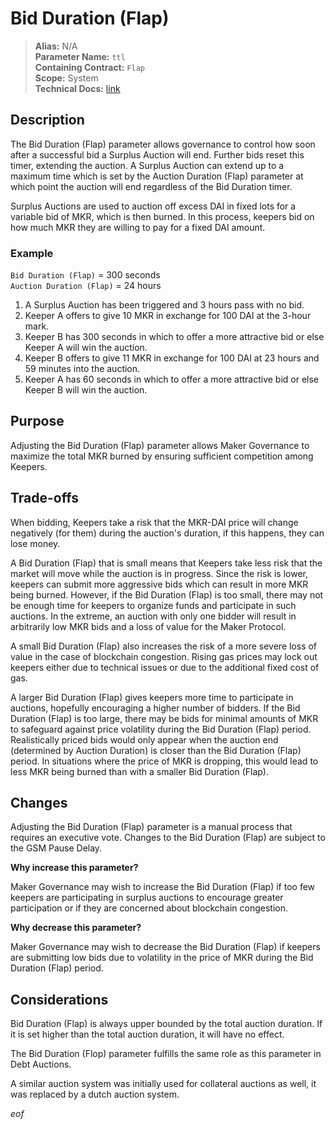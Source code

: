 
# Bid Duration (Flap)

>**Alias:** N/A  
>**Parameter Name:** `ttl`  
>**Containing Contract:** `Flap`  
>**Scope:** System  
>**Technical Docs:** [link](https://docs.makerdao.com/smart-contract-modules/system-stabilizer-module/flap-detailed-documentation)  

## Description
The Bid Duration (Flap) parameter allows governance to control how soon after a successful bid a Surplus Auction will end. Further bids reset this timer, extending the auction. A Surplus Auction can extend up to a maximum time which is set by the Auction Duration (Flap) parameter at which point the auction will end regardless of the Bid Duration timer.

Surplus Auctions are used to auction off excess DAI in fixed lots for a variable bid of MKR, which is then burned. In this process, keepers bid on how much MKR they are willing to pay for a fixed DAI amount. 

### Example

`Bid Duration (Flap)` = 300 seconds  
`Auction Duration (Flap)` = 24 hours  

1. A Surplus Auction has been triggered and 3 hours pass with no bid.
2. Keeper A offers to give 10 MKR in exchange for 100 DAI at the 3-hour mark.
3. Keeper B has 300 seconds in which to offer a more attractive bid or else Keeper A will win the auction.
4. Keeper B offers to give 11 MKR in exchange for 100 DAI at 23 hours and 59 minutes into the auction.
5. Keeper A has 60 seconds in which to offer a more attractive bid or else Keeper B will win the auction.

## Purpose
Adjusting the Bid Duration (Flap) parameter allows Maker Governance to maximize the total MKR burned by ensuring sufficient competition among Keepers.

## Trade-offs
When bidding, Keepers take a risk that the MKR-DAI price will change negatively (for them) during the auction's duration, if this happens, they can lose money.

A Bid Duration (Flap) that is small means that Keepers take less risk that the market will move while the auction is in progress. Since the risk is lower,  keepers can submit more aggressive bids which can result in more MKR being burned. However, if the Bid Duration (Flap) is too small, there may not be enough time for keepers to organize funds and participate in such auctions. In the extreme, an auction with only one bidder will result in arbitrarily low MKR bids and a loss of value for the Maker Protocol.

A small Bid Duration (Flap) also increases the risk of a more severe loss of value in the case of blockchain congestion. Rising gas prices may lock out keepers either due to technical issues or due to the additional fixed cost of gas. 

A larger Bid Duration (Flap) gives keepers more time to participate in auctions, hopefully encouraging a higher number of bidders. If the Bid Duration (Flap) is too large, there may be bids for minimal amounts of MKR to safeguard against price volatility during the Bid Duration (Flap) period. Realistically priced bids would only appear when the auction end (determined by Auction Duration) is closer than the Bid Duration (Flap) period. In situations where the price of MKR is dropping, this would lead to less MKR being burned than with a smaller Bid Duration (Flap).


## Changes
Adjusting the Bid Duration (Flap) parameter is a manual process that requires an executive vote. Changes to the Bid Duration (Flap) are subject to the GSM Pause Delay.

**Why increase this parameter?**

Maker Governance may wish to increase the Bid Duration (Flap) if too few keepers are participating in surplus auctions to encourage greater participation or if they are concerned about blockchain congestion.

**Why decrease this parameter?**

Maker Governance may wish to decrease the Bid Duration (Flap) if keepers are submitting low bids due to volatility in the price of MKR during the Bid Duration (Flap) period.

## Considerations
Bid Duration (Flap) is always upper bounded by the total auction duration. If it is set higher than the total auction duration, it will have no effect. 

The Bid Duration (Flop) parameter fulfills the same role as this parameter in Debt Auctions.

A similar auction system was initially used for collateral auctions as well, it was replaced by a dutch auction system.

$eof$